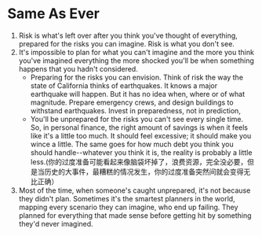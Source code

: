 # Same As Ever

1. Risk is what's left over after you think you've thought of everything, prepared for the risks you can imagine. Risk is what you don't see.
2. It's impossible to plan for what you can't imagine and the more you think you've imagined everything the more shocked you'll be when something happens that you hadn't considered.
    - Preparing for the risks you can envision. Think of risk the way the state of California thinks of earthquakes. It knows a major earthquake will happen. But it has no idea when, where or of what magnitude. Prepare emergency crews, and design buildings to withstand earthquakes. Invest in preparedness, not in prediction, 
    - You'll be unprepared for the risks you can't see every single time. So, in personal finance, the right amount of savings is when it feels like it's a little too much. It should feel excessive; it should make you wince a little. The same goes for how much debt you think you should handle--whatever you think it is, the reality is probably a little less.(你的过度准备可能看起来像脑袋坏掉了，浪费资源，完全没必要，但是当历史的大事件，最糟糕的情况发生，你的过度准备突然间就会变得无比正确）
4. Most of the time, when someone's caught unprepared, it's not because they didn't plan. Sometimes it's the smartest planners in the world, mapping every scenario they can imagine, who end up failing. They planned for everything that made sense before getting hit by something they'd never imagined. 
